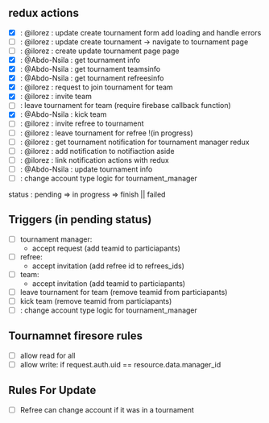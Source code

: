 ## redux actions

- [x] : @ilorez : update create tournament form add loading and handle errors
- [ ] : @ilorez : update create tournament -> navigate to tournament page
- [ ] : @ilorez : create update tournament page page
- [x] : @Abdo-Nsila : get tournament info
- [x] : @Abdo-Nsila : get tournament teamsinfo
- [x] : @Abdo-Nsila : get tournament refreesinfo
- [x] : @ilorez : request to join tournament for team
- [x] : @ilorez : invite team
- [ ] : leave tournament for team (require firebase callback function)
- [x] : @Abdo-Nsila : kick team
- [ ] : @ilorez : invite refree to tournament
- [ ] : @ilorez : leave tournament for refree !(in progress)
- [ ] : @ilorez : get tournament notification for tournament manager redux
- [ ] : @ilorez : add notification to notifiaction aside
- [ ] : @ilorez : link notification actions with redux
- [ ] : @Abdo-Nsila : update tournament info
- [ ] : change account type logic for tournament_manager

status : pending => in progress => finish || failed

## Triggers (in pending status)

- [ ] tournament manager:
  - accept request (add teamid to particiapants)
- [ ] refree:
  - accept invitation (add refree id to refrees_ids)
- [ ] team:
  - accept invitation (add teamid to particiapants)
- [ ] leave tournament for team (remove teamid from particiapants)
- [ ] kick team (remove teamid from particiapants)
- [ ] : change account type logic for tournament_manager

## Tournamnet firesore rules

- [ ] allow read for all
- [ ] allow write: if request.auth.uid == resource.data.manager_id

## Rules For Update

- [ ] Refree can change account if it was in a tournament
